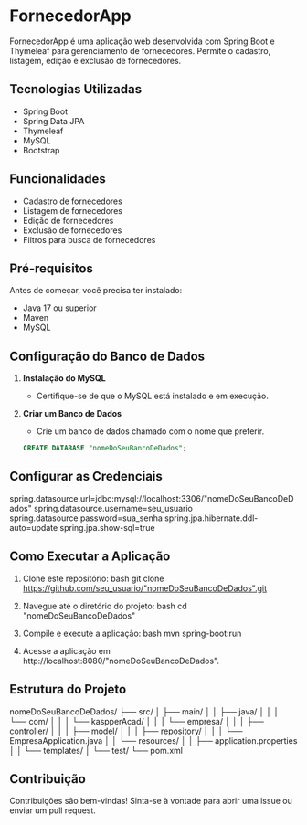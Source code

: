 # FornecedorApp

FornecedorApp é uma aplicação web desenvolvida com Spring Boot e Thymeleaf para gerenciamento de fornecedores. Permite o cadastro, listagem, edição e exclusão de fornecedores.

## Tecnologias Utilizadas

- Spring Boot
- Spring Data JPA
- Thymeleaf
- MySQL
- Bootstrap

## Funcionalidades

- Cadastro de fornecedores
- Listagem de fornecedores
- Edição de fornecedores
- Exclusão de fornecedores
- Filtros para busca de fornecedores

## Pré-requisitos

Antes de começar, você precisa ter instalado:

- Java 17 ou superior
- Maven
- MySQL

## Configuração do Banco de Dados

1. **Instalação do MySQL**
   - Certifique-se de que o MySQL está instalado e em execução.

2. **Criar um Banco de Dados**
   - Crie um banco de dados chamado com o nome que preferir.

   ```sql
   CREATE DATABASE "nomeDoSeuBancoDeDados";

## Configurar as Credenciais

  spring.datasource.url=jdbc:mysql://localhost:3306/"nomeDoSeuBancoDeDados"
  spring.datasource.username=seu_usuario
  spring.datasource.password=sua_senha
  spring.jpa.hibernate.ddl-auto=update
  spring.jpa.show-sql=true

## Como Executar a Aplicação

1. Clone este repositório: bash
  git clone https://github.com/seu_usuario/"nomeDoSeuBancoDeDados".git

2. Navegue até o diretório do projeto: bash
  cd "nomeDoSeuBancoDeDados"

3. Compile e execute a aplicação: bash
  mvn spring-boot:run

4. Acesse a aplicação em http://localhost:8080/"nomeDoSeuBancoDeDados".

## Estrutura do Projeto
nomeDoSeuBancoDeDados/
├── src/
│   ├── main/
│   │   ├── java/
│   │   │   └── com/
│   │   │       └── kaspperAcad/
│   │   │           └── empresa/
│   │   │               ├── controller/
│   │   │               ├── model/
│   │   │               ├── repository/
│   │   │               └── EmpresaApplication.java
│   │   └── resources/
│   │       ├── application.properties
│   │       └── templates/
│   └── test/
└── pom.xml

## Contribuição
Contribuições são bem-vindas! Sinta-se à vontade para abrir uma issue ou enviar um pull request.
